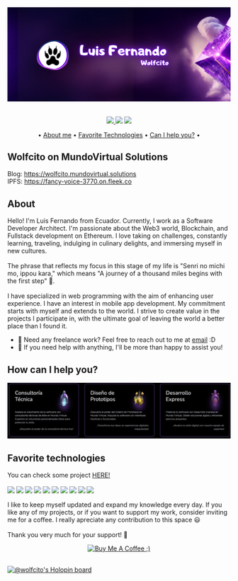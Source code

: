 <div align="center">
<img src="./banner_wolfcito.png" alt="wolfcito banner" >
</br></br>

<a href="https://twitter.com/AKAwolfcito" ><img src="https://img.shields.io/twitter/follow/AKAwolfcito.svg?style=social" /> </a>
![](https://visitor-badge.laobi.icu/badge?page_id=wolfcito.wolfcito-app)
![](https://img.shields.io/badge/-wolfcito-blue?style=flat-square&logo=Linkedin&logoColor=white&link=https://www.linkedin.com/in/wolfcito)

•
[About me](#about) •
[Favorite Technologies](#favorite-technologies) •
[Can I help you?](#can-i-help-you) •

</div>

## Wolfcito on MundoVirtual Solutions


Blog: <a href="https://wolfcito.mundovirtual.solutions" target="_blank">https://wolfcito.mundovirtual.solutions</a> \
IPFS: <a href="https://fancy-voice-3770.on.fleek.co" target="_blank">https://fancy-voice-3770.on.fleek.co</a> 

## About

Hello! I'm Luis Fernando from Ecuador. Currently, I work as a Software Developer Architect. I'm passionate about the Web3 world, Blockchain, and Fullstack development on Ethereum. I love taking on challenges, constantly learning, traveling, indulging in culinary delights, and immersing myself in new cultures.\
\
The phrase that reflects my focus in this stage of my life is "Senri no michi mo, ippou kara," which means "A journey of a thousand miles begins with the first step" 🐺.\
\
I have specialized in web programming with the aim of enhancing user experience. I have an interest in mobile app development. My commitment starts with myself and extends to the world. I strive to create value in the projects I participate in, with the ultimate goal of leaving the world a better place than I found it.

- 💼 Need any freelance work? Feel free to reach out to me at [email](mailto:guffenix@gmail.com) :D
- 💬 If you need help with anything, I'll be more than happy to assist you!

## How can I help you?

<img src="./services.jpg" alt="Services" >

## Favorite technologies

You can check some project [HERE!](https://wolfcito.mundovirtual.solutions/projects/)
\
\
![](https://img.shields.io/badge/-Ethereum-success)
![](https://img.shields.io/badge/-Blockchain-informational)
![](https://img.shields.io/badge/-Solidity-yellow)
![](https://img.shields.io/badge/-Nextjs-important)
![](https://img.shields.io/badge/-Java-green)
![](https://img.shields.io/badge/-Sql-informational)
![](https://img.shields.io/badge/-Angular-red)
![](https://img.shields.io/badge/-Javascript-green)
![](https://img.shields.io/badge/-Firebase-yellow)
![](https://img.shields.io/badge/-Git-green)

I like to keep myself updated and expand my knowledge every day. If you like any of my projects, or if you want to support my work, consider inviting me for a coffee. I really apreciate any contribution to this space 😃
\
\
Thank you very much for your support! 💚
</br>
<div align="center">
<a href="https://www.buymeacoffee.com/wolfcito" target="_blank"><img src="https://cdn.buymeacoffee.com/buttons/v2/default-red.png" alt="Buy Me A Coffee ;)" width="150" ></a>
</div>
</br>

[![@wolfcito's Holopin board](https://holopin.io/api/user/board?user=wolfcito)](https://holopin.io/@wolfcito)
